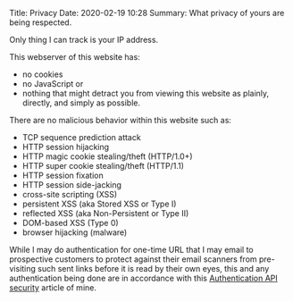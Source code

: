 Title: Privacy
Date: 2020-02-19 10:28
Summary: What privacy of yours are being respected.

Only thing I can track is your IP address.

This webserver of this website has:

* no cookies
* no JavaScript or
* nothing that might detract you from viewing this website as plainly, directly, and simply as possible.

There are no malicious behavior within this website such as:

* TCP sequence prediction attack
* HTTP session hijacking
 * HTTP magic cookie stealing/theft (HTTP/1.0+)
 * HTTP super cookie stealing/theft (HTTP/1.1)
 * HTTP session fixation
 * HTTP session side-jacking
 * cross-site scripting (XSS)
  * persistent XSS (aka Stored XSS or Type I)
  * reflected XSS (aka Non-Persistent or Type II)
  * DOM-based XSS (Type 0)
 * browser hijacking (malware)

While I may do authentication for one-time URL that I may email to prospective customers to protect against their email scanners from pre-visiting such sent links before it is read by their own eyes, this and any authentication being done are in accordance with this [Authentication API security](https://egbert.net/blog/articles/api-security-checklist.html) article of mine.
